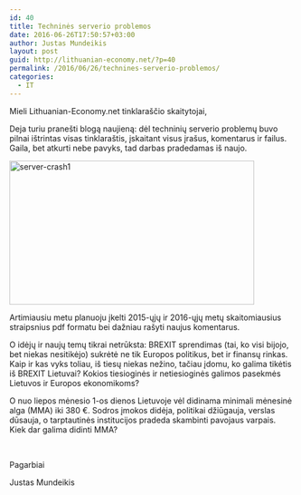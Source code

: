 ```yaml
---
id: 40
title: Techninės serverio problemos
date: 2016-06-26T17:50:57+03:00
author: Justas Mundeikis
layout: post
guid: http://lithuanian-economy.net/?p=40
permalink: /2016/06/26/technines-serverio-problemos/
categories:
  - IT
---
```

Mieli Lithuanian-Economy.net tinklaraščio skaitytojai,

Deja turiu pranešti blogą naujieną: dėl techninių serverio problemų buvo pilnai ištrintas visas tinklaraštis, įskaitant visus įrašus, komentarus ir failus. Gaila, bet atkurti nebe pavyks, tad darbas pradedamas iš naujo.

<a href="http://lithuanian-economy.net/2016/06/26/technines-serverio-problemos/server-crash1/" rel="attachment wp-att-41"><img class=" wp-image-41 aligncenter" src="http://lithuanian-economy.net/wp-content/uploads/2016/06/server-crash1-300x176.jpg" alt="server-crash1" width="433" height="254" /></a>

Artimiausiu metu planuoju įkelti 2015-ųjų ir 2016-ųjų metų skaitomiausius straipsnius pdf formatu bei dažniau rašyti naujus komentarus.

O idėjų ir naujų temų tikrai netrūksta: BREXIT sprendimas (tai, ko visi bijojo, bet niekas nesitikėjo) sukrėtė ne tik Europos politikus, bet ir finansų rinkas. Kaip ir kas vyks toliau, iš tiesų niekas nežino, tačiau įdomu, ko galima tikėtis iš BREXIT Lietuvai? Kokios tiesioginės ir netiesioginės galimos pasekmės Lietuvos ir Europos ekonomikoms?

O nuo liepos mėnesio 1-os dienos Lietuvoje vėl didinama minimali mėnesinė alga (MMA) iki 380 €. Sodros įmokos didėja, politikai džiūgauja, verslas dūsauja, o tarptautinės institucijos pradeda skambinti pavojaus varpais. Kiek dar galima didinti MMA?

&nbsp;

Pagarbiai

Justas Mundeikis